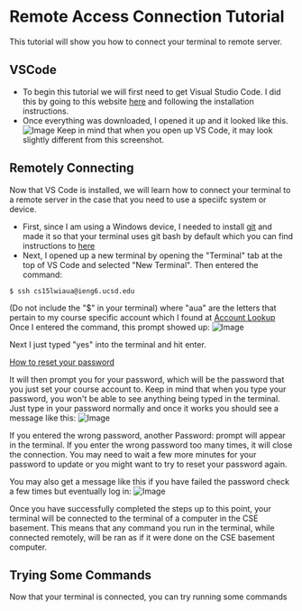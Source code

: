 # Remote Access Connection Tutorial
This tutorial will show you how to connect your terminal to remote server.

## VSCode
* To begin this tutorial we will first need to get Visual Studio Code. I did this by going to this website [here]( https://code.visualstudio.com/) and following the installation instructions.
* Once everything was downloaded, I opened it up and it looked like this.
![Image](https://cdn.discordapp.com/attachments/1063006870299758622/1063532251826106429/VSCode_Tutorial.png)
Keep in mind that when you open up VS Code, it may look slightly different from this screenshot.

## Remotely Connecting
Now that VS Code is installed, we will learn how to connect your terminal to a remote server in the case that you need to use a speciifc system or device.
* First, since I am using a Windows device, I needed to install [git](https://gitforwindows.org/) and made it so that your terminal uses git bash by default which you can find instructions to [here](https://stackoverflow.com/questions/42606837/how-do-i-use-bash-on-windows-from-the-visual-studio-code-integrated-terminal/50527994#50527994)
* Next, I opened up a new terminal by opening the "Terminal" tab at the top of VS Code and selected "New Terminal".  Then entered the command: 
```
$ ssh cs15lwiaua@ieng6.ucsd.edu
```
(Do not include the "$" in your terminal)
where "aua" are the letters that pertain to my course specific account which I found at [Account Lookup](https://sdacs.ucsd.edu/~icc/index.php)
Once I entered the command, this prompt showed up:
![Image](https://cdn.discordapp.com/attachments/1063006870299758622/1063220050061951038/image.png)

Next I just typed "yes" into the terminal and hit enter.


[How to reset your password](https://docs.google.com/document/d/1hs7CyQeh-MdUfM9uv99i8tqfneos6Y8bDU0uhn1wqho/edit)

It will then prompt you for your password, which will be the password that you just set your course account to.
Keep in mind that when you type your password, you won't be able to see anything being typed in the terminal. Just type in your password normally and once it works you should see a message like this:
![Image](https://cdn.discordapp.com/attachments/1063006870299758622/1063225400706220104/image.png)

If you entered the wrong password, another Password: prompt will appear in the terminal. If you enter the wrong password too many times, it will close the connection. You may need to wait a few more minutes for your password to update or you might want to try to reset your password again.

You may also get a message like this if you have failed the password check a few times but eventually log in:
![Image](https://cdn.discordapp.com/attachments/1063006870299758622/1063225963808309329/image.png)

Once you have successfully completed the steps up to this point, your terminal will be connected to the terminal of a computer in the CSE basement. This means that any command you run in the terminal, while connected remotely, will be ran as if it were done on the CSE basement computer.

## Trying Some Commands

Now that your terminal is connected, you can try running some commands







